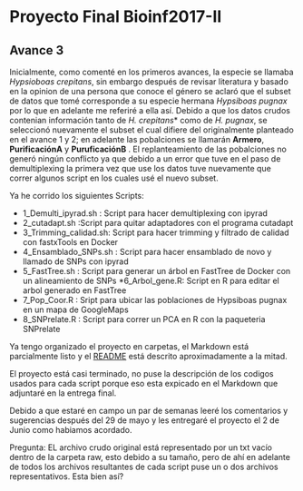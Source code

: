 # Proyecto Final Bioinf2017-II

## Avance 3

Inicialmente, como comenté en los primeros avances, la especie se llamaba *Hypsioboas crepitans*, sin embargo después de revisar
literatura y basado en la opinion de una persona que conoce el género se aclaró que el subset de datos que tomé corresponde a su
especie hermana *Hypsiboas pugnax* por lo que en adelante me referiré a ella así.
Debido a que los datos crudos contenian información tanto de *H. crepitans** como de *H. pugnax*, se seleccionó nuevamente el 
subset el cual difiere del originalmente planteado en el avance 1 y 2; en adelante las pobalciones se llamarán **Armero**, 
**PurificaciónA** y **PuruficaciónB** . El replanteamiento de las pobalciones no generó ningún conflicto ya que debido a 
un error que tuve en el paso de demultiplexing la primera vez que use los datos tuve nuevamente que correr algunos script 
en los cuales usé el nuevo subset.

Ya he corrido los siguientes Scripts:

* 1_Demulti_ipyrad.sh : Script para hacer demultiplexing con ipyrad
* 2_cutadapt.sh :Script para quitar adaptadores con el programa cutadapt
* 3_Trimming_calidad.sh: Script para hacer trimming y filtrado de calidad con
	    fastxTools en Docker
* 4_Ensamblado_SNPs.sh : Script para hacer ensamblado de novo y llamado de SNPs con
	  ipyrad
* 5_FastTree.sh : Script para generar un árbol en FastTree de Docker con un 
	  alineamiento de SNPs
*6_Arbol_gene.R: Script en R para editar el arbol generado en FastTree
* 7_Pop_Coor.R : Sript para ubicar las poblaciones de Hypsiboas pugnax en un mapa de
	  GoogleMaps
* 8_SNPrelate.R : Script para correr un PCA en R con la paqueteria SNPrelate

Ya tengo organizado el proyecto en carpetas, el Markdown está parcialmente listo y el [README](https://github.com/GissellaPineda/Proyec_Final_Bioinfo_2017_II/blob/master/Avance_README_proy.txt) 
está descrito aproximadamente a la mitad.

El proyecto está casi terminado, no puse la descripción de los codigos usados para cada script porque eso esta expicado en el Markdown que 
adjuntaré en la entrega final.

Debido a que estaré en campo un par de semanas leeré los comentarios y sugerencias después del 29 de mayo y les entregaré el proyecto el 2 de Junio
como habiamos acordado.

Pregunta: EL archivo crudo original está representado por un txt vacío dentro de la carpeta raw, esto debido a su tamaño, pero de ahí en adelante de todos
los archivos resultantes de cada script puse un o dos archivos representativos. Esta bien así?
